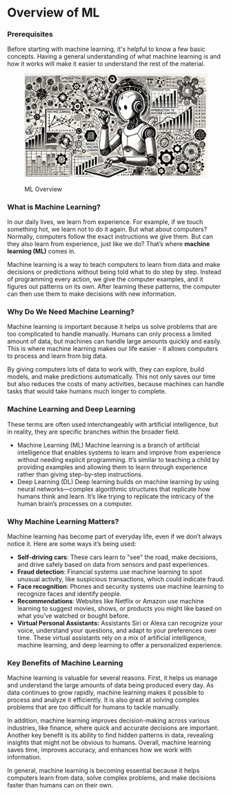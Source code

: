 # Overview of ML

### Prerequisites

Before starting with machine learning, it's helpful to know a few basic concepts. Having a general understanding of what machine learning is and how it works will make it easier to understand the rest of the material.

<div align="left"><figure><img src="../../../.gitbook/assets/ml-overview-min.png" alt="" width="563"><figcaption><p>ML Overview</p></figcaption></figure></div>

### What is Machine Learning?

In our daily lives, we learn from experience. For example, if we touch something hot, we learn not to do it again. But what about computers? Normally, computers follow the exact instructions we give them. But can they also learn from experience, just like we do? That’s where **machine learning (ML)** comes in.

Machine learning is a way to teach computers to learn from data and make decisions or predictions without being told what to do step by step. Instead of programming every action, we give the computer examples, and it figures out patterns on its own. After learning these patterns, the computer can then use them to make decisions with new information.

### Why Do We Need Machine Learning?

Machine learning is important because it helps us solve problems that are too complicated to handle manually. Humans can only process a limited amount of data, but machines can handle large amounts quickly and easily. This is where machine learning makes our life easier - it allows computers to process and learn from big data.

By giving computers lots of data to work with, they can explore, build models, and make predictions automatically. This not only saves our time but also reduces the costs of many activities, because machines can handle tasks that would take humans much longer to complete.

### Machine Learning and Deep Learning

These terms are often used interchangeably with artificial intelligence, but in reality, they are specific branches within the broader field.

* Machine Learning (ML) Machine learning is a branch of artificial intelligence that enables systems to learn and improve from experience without needing explicit programming. It’s similar to teaching a child by providing examples and allowing them to learn through experience rather than giving step-by-step instructions.
* Deep Learning (DL) Deep learning builds on machine learning by using neural networks—complex algorithmic structures that replicate how humans think and learn. It’s like trying to replicate the intricacy of the human brain’s processes on a computer.

### Why Machine Learning Matters?

Machine learning has become part of everyday life, even if we don’t always notice it. Here are some ways it’s being used:

* **Self-driving cars**: These cars learn to "see" the road, make decisions, and drive safely based on data from sensors and past experiences.
* **Fraud detection**: Financial systems use machine learning to spot unusual activity, like suspicious transactions, which could indicate fraud.
* **Face recognition**: Phones and security systems use machine learning to recognize faces and identify people.
* **Recommendations**: Websites like Netflix or Amazon use machine learning to suggest movies, shows, or products you might like based on what you’ve watched or bought before.
* **Virtual Personal Assistants:** Assistants Siri or Alexa can recognize your voice, understand your questions, and adapt to your preferences over time. These virtual assistants rely on a mix of artificial intelligence, machine learning, and deep learning to offer a personalized experience.

### Key Benefits of Machine Learning

Machine learning is valuable for several reasons. First, it helps us manage and understand the large amounts of data being produced every day. As data continues to grow rapidly, machine learning makes it possible to process and analyze it efficiently. It is also great at solving complex problems that are too difficult for humans to tackle manually.

In addition, machine learning improves decision-making across various industries, like finance, where quick and accurate decisions are important. Another key benefit is its ability to find hidden patterns in data, revealing insights that might not be obvious to humans. Overall, machine learning saves time, improves accuracy, and enhances how we work with information.

In general, machine learning is becoming essential because it helps computers learn from data, solve complex problems, and make decisions faster than humans can on their own.
